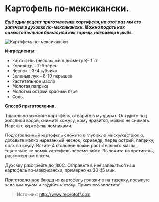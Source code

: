 # Картофель по-мексикански.
_**Ещё один рецепт приготовления картофеля, на этот раз мы его запечем в духовке по-мексикански. Можно подать как самостоятельное блюдо или как гарнир, например к рыбе.**_

![Картофель по-мексикански](/images/Kulinar/Second/kartofel_po_meksikanski.jpg 'Картофель по-мексикански')

**Ингредиенты:**

- Картофель (небольшой в диаметре)– 1 кг
- Кориандр – 7-9 зёрен
- Чеснок – 3-4 зубчика
- Зеленый лук – 8-10 перышек
- Растительное масло
- Молотая паприка
- Молотый острый красный пере
- Соль. 

**Способ приготовления.**

Тщательно вымойте картофель, отварите в мундирах. Остудите под холодной водой, снимите кожуру, кому нравится, можно не снимать. Нарежте картофель ломтиками.

Подготовленный картофель сложите в глубокую миску/кастрюлю, добавьте мелко нарезанный чеснок, кориандр, перец острый, паприку, соль по вкусу. Влейте 4 столовые ложки растительного масла, тщательно не ломая картофель перемешайте. Выложите на противень, равномерным слоем.

Духовку разогрейте до 180С. Отправьте в неё запекаться наш картофель по-мексикански, примерно на 20-25 мин.

Приготовленное блюда из картофель положите на тарелку, посыпьте зеленым луком и подайте к столу. Приятного аппетита!

> Источник: http://www.receptoff.com
